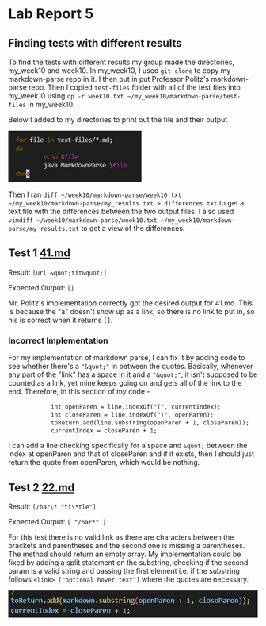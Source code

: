 # Lab Report 5
## Finding tests with different results
To find the tests with different results my group made the directories, my_week10 and week10. In my_week10, I used `git clone` to copy my markdown-parse repo in it. I then put in put Professor Politz's markdown-parse repo. Then I copied `test-files` folder with all of the test files into my_week10 using `cp -r week10.txt ~/my_week10/markdown-parse/test-files` in my_week10.

Below I added to my directories to print out the file and their output

![Image](img14.png)

Then I ran `diff ~/week10/markdown-parse/week10.txt ~/my_week10/markdown-parse/my_results.txt > differences.txt` to get a text file with the differences between the two output files. I also used `vimdiff ~/week10/markdown-parse/week10.txt ~/my_week10/markdown-parse/my_results.txt` to get a view of the differences. 

## Test 1 [41.md](https://github.com/ucsd-cse15l-w22/markdown-parse/blob/main/test-files/41.md)

Result: `[url &quot;tit&quot;]`

Expected Output: `[]`

Mr. Politz's implementation correctly got the desired output for 41.md. This is because the "a" doesn't show up as a link, so there is no link to put in, so his is correct when it returns `[]`.

### Incorrect Implementation
For my implementation of markdown parse, I can fix it by adding code to see whether there's a `"&quot;"` in between the quotes. Basically, whenever any part of the "link" has a space in it and a `"&quot;"`, it isn't supposed to be counted as a link, yet mine keeps going on and gets all of the link to the end. Therefore, in this section of my code - 
```
            int openParen = line.indexOf("(", currentIndex);
            int closeParen = line.indexOf(")", openParen);
            toReturn.add(line.substring(openParen + 1, closeParen));
            currentIndex = closeParen + 1;
```
I can add a line checking specifically for a space and `&quot;` between the index at openParen and that of closeParen and if it exists, then I should just return the quote from openParen, which would be nothing. 

## Test 2 [22.md](https://github.com/ucsd-cse15l-w22/markdown-parse/blob/main/test-files/22.md)

Result: `[/bar\* "ti\*tle"]`

Expected Output: `[ "/bar*" ]`

For this test there is no valid link as there are characters between the brackets and parentheses and the second one is missing a parentheses. The method should return an empty array. My implementation could be fixed by adding a split statement on the substring, checking if the second param is a valid string and passing the first element i.e. if the substring follows ```<link> ["optional hover text"]``` where the quotes are necessary.

![Image](img15.png)
